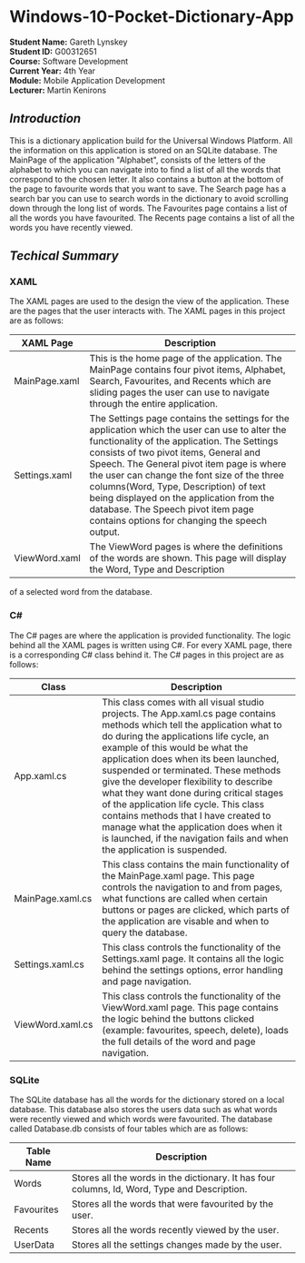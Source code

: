 # Windows-10-Pocket-Dictionary-App

**Student Name:** Gareth Lynskey </br>
**Student ID:** G00312651 </br>
**Course:** Software Development </br>
**Current Year:** 4th Year </br>
**Module:** Mobile Application Development </br>
**Lecturer:** Martin Kenirons </br>

## **_Introduction_**
This is a dictionary application build for the Universal Windows Platform. All the information on this application is
stored on an SQLite database. The MainPage of the application "Alphabet", consists of the letters of the alphabet to which 
you can navigate into to find a list of all the words that correspond to the chosen letter. It also contains a button at the bottom
of the page to favourite words that you want to save. The Search page has a search bar you can use to search words in the dictionary 
to avoid scrolling down through the long list of words. The Favourites page contains a list of all the words you have favourited.
The Recents page contains a list of all the words you have recently viewed.

## **_Techical Summary_**

### **XAML**
The XAML pages are used to the design the view of the application. These are the pages that the user interacts with.
The XAML pages in this project are as follows:

XAML Page | Description
------------ | -------------
MainPage.xaml | This is the home page of the application. The MainPage contains four pivot items, Alphabet, Search, Favourites, and Recents which are sliding pages the user can use to navigate through the entire application.
Settings.xaml | The Settings page contains the settings for the application which the user can use to alter the functionality of the application. The Settings consists of two pivot items, General and Speech. The General pivot item page is where the user can change the font size of the three columns(Word, Type, Description) of text being displayed on the application from the database. The Speech pivot item page contains options for changing the speech output.
ViewWord.xaml | The ViewWord pages is where the definitions of the words are shown. This page will display the Word, Type and Description
of a selected word from the database.

### **C#**
The C# pages are where the application is provided functionality. The logic behind all the XAML pages is written using C#. For
every XAML page, there is a corresponding C# class behind it. The C# pages in this project are as follows:

Class | Description
------------ | -------------
App.xaml.cs | This class comes with all visual studio projects. The App.xaml.cs page contains methods which tell the application what to do during the applications life cycle, an example of this would be what the application does when its been launched, suspended or terminated. These methods give the developer flexibility to describe what they want done during critical stages of the application life cycle. This class contains methods that I have created to manage what the application does when it is launched, if the navigation fails and when the application is suspended.
MainPage.xaml.cs | This class contains the main functionality of the MainPage.xaml page. This page controls the navigation to and from pages, what functions are called when certain buttons or pages are clicked, which parts of the application are visable and when to query the database.
Settings.xaml.cs | This class controls the functionality of the Settings.xaml page. It contains all the logic behind the settings options, error handling and page navigation.
ViewWord.xaml.cs | This class controls the functionality of the ViewWord.xaml page. This page contains the logic behind the buttons clicked (example: favourites, speech, delete), loads the full details of the word and page navigation.

### **SQLite**
The SQLite database has all the words for the dictionary stored on a local database. This database also stores the users data such as what words were recently viewed and which words were favourited.
The database called Database.db consists of four tables which are as follows:

Table Name | Description
------------ | -------------
Words | Stores all the words in the dictionary. It has four columns, Id, Word, Type and Description.
Favourites | Stores all the words that were favourited by the user.
Recents | Stores all the words recently viewed by the user. 
UserData | Stores all the settings changes made by the user.





